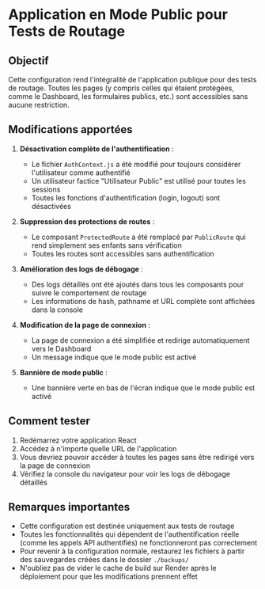 # Application en Mode Public pour Tests de Routage

## Objectif

Cette configuration rend l'intégralité de l'application publique pour des tests de routage. Toutes les pages (y compris celles qui étaient protégées, comme le Dashboard, les formulaires publics, etc.) sont accessibles sans aucune restriction.

## Modifications apportées

1. **Désactivation complète de l'authentification** :
   - Le fichier `AuthContext.js` a été modifié pour toujours considérer l'utilisateur comme authentifié
   - Un utilisateur factice "Utilisateur Public" est utilisé pour toutes les sessions
   - Toutes les fonctions d'authentification (login, logout) sont désactivées

2. **Suppression des protections de routes** :
   - Le composant `ProtectedRoute` a été remplacé par `PublicRoute` qui rend simplement ses enfants sans vérification
   - Toutes les routes sont accessibles sans authentification

3. **Amélioration des logs de débogage** :
   - Des logs détaillés ont été ajoutés dans tous les composants pour suivre le comportement de routage
   - Les informations de hash, pathname et URL complète sont affichées dans la console

4. **Modification de la page de connexion** :
   - La page de connexion a été simplifiée et redirige automatiquement vers le Dashboard
   - Un message indique que le mode public est activé

5. **Bannière de mode public** :
   - Une bannière verte en bas de l'écran indique que le mode public est activé

## Comment tester

1. Redémarrez votre application React
2. Accédez à n'importe quelle URL de l'application
3. Vous devriez pouvoir accéder à toutes les pages sans être redirigé vers la page de connexion
4. Vérifiez la console du navigateur pour voir les logs de débogage détaillés

## Remarques importantes

- Cette configuration est destinée uniquement aux tests de routage
- Toutes les fonctionnalités qui dépendent de l'authentification réelle (comme les appels API authentifiés) ne fonctionneront pas correctement
- Pour revenir à la configuration normale, restaurez les fichiers à partir des sauvegardes créées dans le dossier `./backups/`
- N'oubliez pas de vider le cache de build sur Render après le déploiement pour que les modifications prennent effet
